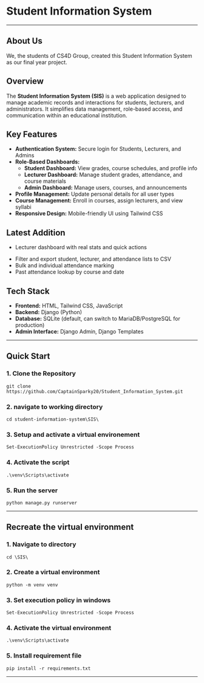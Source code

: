 ﻿# Student Information System

* **

## About Us

We, the students of CS4D Group, created this Student Information System as our final year project.

## Overview

The **Student Information System (SIS)** is a web application designed to manage academic records and interactions for students, lecturers, and administrators. It simplifies data management, role-based access, and communication within an educational institution.

## Key Features

* **Authentication System:** Secure login for Students, Lecturers, and Admins
* **Role-Based Dashboards:**
  * **Student Dashboard:** View grades, course schedules, and profile info
  * **Lecturer Dashboard:** Manage student grades, attendance, and course materials
  * **Admin Dashboard:** Manage users, courses, and announcements
* **Profile Management:** Update personal details for all user types
* **Course Management:** Enroll in courses, assign lecturers, and view syllabi
* **Responsive Design:** Mobile-friendly UI using Tailwind CSS


## Latest Addition
* Lecturer dashboard with real stats and quick actions
- Filter and export student, lecturer, and attendance lists to CSV
- Bulk and individual attendance marking
- Past attendance lookup by course and date
## Tech Stack

* **Frontend:** HTML, Tailwind CSS, JavaScript
* **Backend:** Django (Python)
* **Database:** SQLite (default, can switch to MariaDB/PostgreSQL for production)
* **Admin Interface:** Django Admin, Django Templates

---

##  Quick Start

### 1. Clone the Repository

```
git clone https://github.com/CaptainSparky20/Student_Information_System.git
```
### 2.  navigate to working directory
```
cd student-information-system\SIS\
```

### 3. Setup and activate a virtual environement

```
Set-ExecutionPolicy Unrestricted -Scope Process
```

### 4.  Activate the script
```
.\venv\Scripts\activate
```


### 5. Run the server

```
python manage.py runserver
```


* **

##  Recreate the virtual environment

### 1. Navigate to directory

```
cd \SIS\
```

### 2. Create a virtual environment

```
python -m venv venv

```

### 3. Set execution policy in windows

```
Set-ExecutionPolicy Unrestricted -Scope Process
```

### 4. Activate the virtual environment

```
.\venv\Scripts\activate

```

### 5. Install requirement file

```
pip install -r requirements.txt

```



* **
